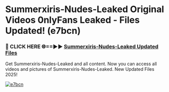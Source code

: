 # Summerxiris-Nudes-Leaked Original Videos 0nlyFans Leaked - Files Updated! (e7bcn)

<h3>🔴 CLICK HERE 🌐==►► <a href="https://tinyurl.com/5h6xmrr3" rel="nofollow">Summerxiris-Nudes-Leaked Updated Files</a></h3>

Get Summerxiris-Nudes-Leaked and all content. Now you can access all videos and pictures of Summerxiris-Nudes-Leaked. New Updated Files 2025!

[![e7bcn](https://i.imgur.com/KVD873Z.gif)](https://tinyurl.com/5h6xmrr3)
